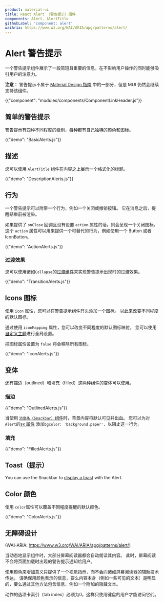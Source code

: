 ```yaml
---
product: material-ui
title: React Alert （警告提示）组件
components: Alert, AlertTitle
githubLabel: 'component: alert'
waiAria: https://www.w3.org/WAI/ARIA/apg/patterns/alert/
---
```


# Alert 警告提示

<p class="description">一个警告提示组件展示了一段简短且重要的信息，在不影响用户操作的同时能够吸引用户的注意力。</p>

**注意：** 警告提示不属于 [Material Design 指南](https://material.io/) 中的一部分，但是 MUI 仍然会继续支持该组件。

{{"component": "modules/components/ComponentLinkHeader.js"}}

## 简单的警告提示

警告提示有四种不同程度的级别，每种都有自己独特的颜色和图标。

{{"demo": "BasicAlerts.js"}}

## 描述

您可以使用 `AlertTitle` 组件在内容之上展示一个格式化的标题。

{{"demo": "DescriptionAlerts.js"}}

## 行为

一个警告提示可以附带一个行为，例如一个关闭或撤销按钮。 它在消息之后，提醒结束前被渲染。

如果提供了 `onClose` 回调且没有设置 `action` 属性的话，则会呈现一个关闭图标。 这个 `action` 属性可以用来提供一个可替代的行为，例如使用一个 Button 或者 IconButton。

{{"demo": "ActionAlerts.js"}}

### 过渡效果

您可以使用诸如`Collapse`的[过渡组件](/components/transitions/)来实现警告提示出现时的过渡效果。

{{"demo": "TransitionAlerts.js"}}

## Icons 图标

使用 `icon` 属性，您可以在警告提示组件开头添加一个图标。 以此来改变不同程度的默认图标。

通过使用 `iconMapping` 属性，您可以改变不同程度的默认图标映射。 您可以使用 [自定义主题](/customization/theme-components/#default-props)进行全局设置。

把图标属性设置为 `false` 将会移除所有图标。

{{"demo": "IconAlerts.js"}}

## 变体

还有描边（outlined）和填充（filled）这两种组件的变体可以使用。

### 描边

{{"demo": "OutlinedAlerts.js"}}

当使用 [`消息条（Snackbar）`组件](/material-ui/react-snackbar/#customization)时，背景内容将默认可见并出血。 您可以为对`Alert`的[sx</code> 属性](/material-ui/customization/how-to-customize/#the-sx-prop) 添加`bgcolor: 'background.paper'`，以阻止这一行为。

### 填充

{{"demo": "FilledAlerts.js"}}

## Toast（提示）

You can use the Snackbar to [display a toast](/material-ui/react-snackbar/#customization) with the Alert.

## Color 颜色

使用 `color`属性可以覆盖不同程度提醒的默认颜色。

{{"demo": "ColorAlerts.js"}}

## 无障碍设计

(WAI-ARIA: https://www.w3.org/WAI/ARIA/apg/patterns/alert/)

当动态地显示组件时，大部分屏幕阅读器都会自动朗读其内容。 此时，屏幕阅读不会将页面加载时出现的警告提示通知给用户。

使用颜色来增加意义只提供了一个视觉指示，而不会向诸如屏幕阅读器的辅助技术传达。 请确保用颜色表示的信息，要么内容本身（例如一些可见的文本）是明显的，要么通过其他方法包含信息，例如一个附加的隐藏文本。

动作的选项卡索引（tab index）必须为0，这样只使用键盘的用户才能访问它们。
